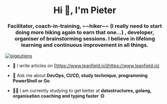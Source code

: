 <h1 align="center">Hi 👋, I'm Pieter</h1>
<h3 align="center">Facilitator, coach-in-training, ~~hiker~~ (I really need to start doing more hiking again to earn that one...) , developer, organiser of brainstorming sessions. I believe in lifelong learning and continuous improvement in all things.</h3>

<p align="left"> <a href="https://twitter.com/pjgeutjens" target="blank"><img src="https://img.shields.io/twitter/follow/pjgeutjens?logo=twitter&style=for-the-badge" alt="pjgeutjens" /></a> </p>

- 📝 I write articles on [https://www.leanfield.io](https://www.leanfield.io)

- 💬 Ask me about **DevOps, CI/CD, study technique, programming PowerShell or Go**

- 👨‍💻 I am currently studying to get better at **datastructures, golang, organisation coaching and typing faster :D**

